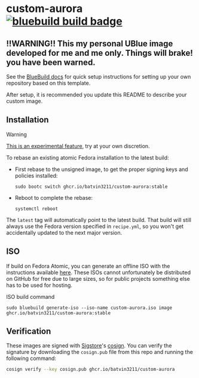 # custom-aurora &nbsp; [![bluebuild build badge](https://github.com/batvin3211/custom-aurora/actions/workflows/build.yml/badge.svg)](https://github.com/batvin3211/custom-aurora/actions/workflows/build.yml)

## !!WARNING!! This my personal UBlue image developed for me and me only. Things will brake! you have been warned.

See the [BlueBuild docs](https://blue-build.org/how-to/setup/) for quick setup instructions for setting up your own repository based on this template.

After setup, it is recommended you update this README to describe your custom image.

## Installation

> [!WARNING]  
> [This is an experimental feature](https://www.fedoraproject.org/wiki/Changes/OstreeNativeContainerStable), try at your own discretion.

To rebase an existing atomic Fedora installation to the latest build:

- First rebase to the unsigned image, to get the proper signing keys and policies installed:
  ```
  sudo bootc switch ghcr.io/batvin3211/custom-aurora:stable
  ```
- Reboot to complete the rebase:
  ```
  systemctl reboot
  ```
  
The `latest` tag will automatically point to the latest build. That build will still always use the Fedora version specified in `recipe.yml`, so you won't get accidentally updated to the next major version.

## ISO

If build on Fedora Atomic, you can generate an offline ISO with the instructions available [here](https://blue-build.org/learn/universal-blue/#fresh-install-from-an-iso). These ISOs cannot unfortunately be distributed on GitHub for free due to large sizes, so for public projects something else has to be used for hosting.

ISO build command
```
sudo bluebuild generate-iso --iso-name custom-aurora.iso image ghcr.io/batvin3211/custom-aurora:stable
```

## Verification

These images are signed with [Sigstore](https://www.sigstore.dev/)'s [cosign](https://github.com/sigstore/cosign). You can verify the signature by downloading the `cosign.pub` file from this repo and running the following command:

```bash
cosign verify --key cosign.pub ghcr.io/batvin3211/custom-aurora
```
